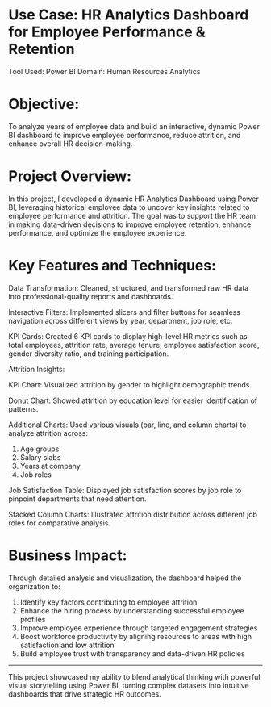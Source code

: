 # Use Case: HR Analytics Dashboard for Employee Performance & Retention
Tool Used: Power BI
Domain: Human Resources Analytics

# Objective: 
To analyze years of employee data and build an interactive, dynamic Power BI dashboard to improve employee performance, reduce attrition, and enhance overall HR decision-making.

# Project Overview:
In this project, I developed a dynamic HR Analytics Dashboard using Power BI, leveraging historical employee data to uncover key insights related to employee performance and attrition. The goal was to support the HR team in making data-driven decisions to improve employee retention, enhance performance, and optimize the employee experience.

# Key Features and Techniques:
Data Transformation: Cleaned, structured, and transformed raw HR data into professional-quality reports and dashboards.

Interactive Filters: Implemented slicers and filter buttons for seamless navigation across different views by year, department, job role, etc.

KPI Cards: Created 6 KPI cards to display high-level HR metrics such as total employees, attrition rate, average tenure, employee satisfaction score, gender diversity ratio, and training participation.

Attrition Insights:

KPI Chart: Visualized attrition by gender to highlight demographic trends.

Donut Chart: Showed attrition by education level for easier identification of patterns.

Additional Charts: Used various visuals (bar, line, and column charts) to analyze attrition across:

1. Age groups
2. Salary slabs
3. Years at company
4. Job roles

Job Satisfaction Table: Displayed job satisfaction scores by job role to pinpoint departments that need attention.

Stacked Column Charts: Illustrated attrition distribution across different job roles for comparative analysis.

# Business Impact:
Through detailed analysis and visualization, the dashboard helped the organization to:

1. Identify key factors contributing to employee attrition
2. Enhance the hiring process by understanding successful employee profiles
3. Improve employee experience through targeted engagement strategies
4. Boost workforce productivity by aligning resources to areas with high satisfaction and low attrition
5. Build employee trust with transparency and data-driven HR policies
-------------------------------------------------------------------------------------------------------------------------------------------------------------------------------------------
This project showcased my ability to blend analytical thinking with powerful visual storytelling using Power BI, turning complex datasets into intuitive dashboards that drive strategic HR outcomes.

